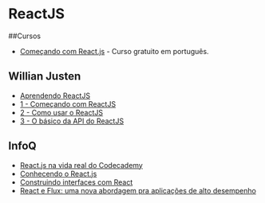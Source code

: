 # ReactJS  

##Cursos

 - [Começando com React.js](http://jscasts.teachable.com/courses/comecando-com-react-js) - Curso gratuito em português.

## Willian Justen

 - [Aprendendo ReactJS](http://willianjusten.com.br/series/#aprendendo-reactjs)  
 - [1 - Começando com ReactJS](http://willianjusten.com.br/comecando-com-react/)  
 - [2 - Como usar o ReactJS](http://willianjusten.com.br/como-usar-o-reactjs/)  
 - [3 - O básico da API do ReactJS](http://willianjusten.com.br/o-basico-da-api-do-reactjs/)  

## InfoQ 

 - [React.js na vida real do Codecademy](http://www.infoq.com/br/articles/reactjs-codecademy)  
 - [Conhecendo o React.js](http://www.infoq.com/br/presentations/reactjs)  
 - [Construindo interfaces com React](http://www.infoq.com/br/presentations/construindo-interfaces-componentizadas-com-react/)  
 - [React e Flux: uma nova abordagem pra aplicações de alto desempenho](http://www.infoq.com/br/presentations/react-e-flux)  
